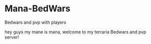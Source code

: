 # Mana-BedWars
Bedwars and pvp with players

hey guys my mane is mana, welcome to my terraria Bedwars and pvp server!
